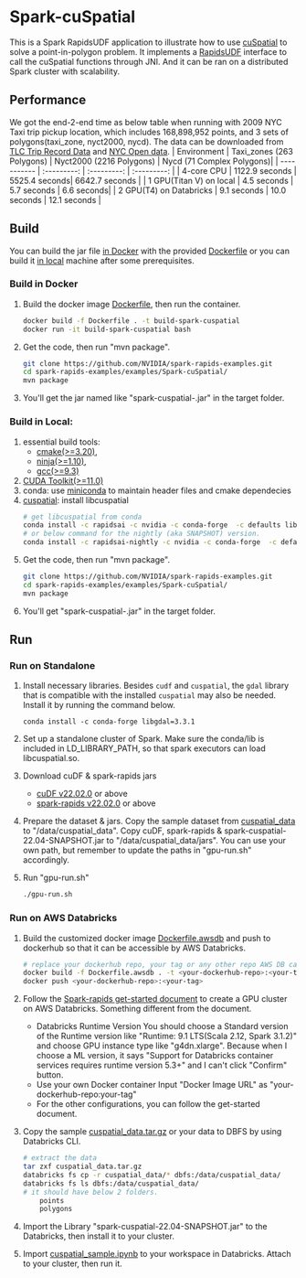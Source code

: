 # Spark-cuSpatial

This is a Spark RapidsUDF application to illustrate how to use [cuSpatial](https://github.com/rapidsai/cuspatial) to solve a point-in-polygon problem.
It implements a [RapidsUDF](https://nvidia.github.io/spark-rapids/docs/additional-functionality/rapids-udfs.html#adding-gpu-implementations-to-udfs) interface to call the cuSpatial functions through JNI. And it can be ran on a distributed Spark cluster with scalability.

## Performance
We got the end-2-end time as below table when running with 2009 NYC Taxi trip pickup location, which includes 168,898,952 points, and 3 sets of polygons(taxi_zone, nyct2000, nycd). The data can be downloaded from [TLC Trip Record Data](https://www1.nyc.gov/site/tlc/about/tlc-trip-record-data.page) and [NYC Open data](https://www1.nyc.gov/site/planning/data-maps/open-data.page#district_political).
| Environment | Taxi_zones (263 Polygons) | Nyct2000 (2216 Polygons) | Nycd (71 Complex Polygons)|
| ----------- | :---------: | :---------: | :---------: |
| 4-core CPU | 1122.9 seconds | 5525.4 seconds| 6642.7 seconds |
| 1 GPU(Titan V) on local | 4.5 seconds | 5.7 seconds | 6.6 seconds|
| 2 GPU(T4) on Databricks | 9.1 seconds | 10.0 seconds | 12.1 seconds |

## Build
You can build the jar file [in Docker](#build-in-docker) with the provided [Dockerfile](./Dockerfile)
or you can build it [in local](#build-in-local) machine after some prerequisites.

### Build in Docker
1. Build the docker image [Dockerfile](./Dockerfile), then run the container.
     ```Bash
     docker build -f Dockerfile . -t build-spark-cuspatial
     docker run -it build-spark-cuspatial bash
     ```
2. Get the code, then run "mvn package".
     ```Bash
     git clone https://github.com/NVIDIA/spark-rapids-examples.git
     cd spark-rapids-examples/examples/Spark-cuSpatial/
     mvn package
     ```
3. You'll get the jar named like "spark-cuspatial-<version>.jar" in the target folder.

### Build in Local:
1. essential build tools:
    - [cmake(>=3.20)](https://cmake.org/download/),
    - [ninja(>=1.10)](https://github.com/ninja-build/ninja/releases),
    - [gcc(>=9.3)](https://gcc.gnu.org/releases.html)
2. [CUDA Toolkit(>=11.0)](https://developer.nvidia.com/cuda-toolkit)
3. conda: use [miniconda](https://docs.conda.io/en/latest/miniconda.html) to maintain header files and cmake dependecies
4. [cuspatial](https://github.com/rapidsai/cuspatial): install libcuspatial
    ```Bash
    # get libcuspatial from conda
    conda install -c rapidsai -c nvidia -c conda-forge  -c defaults libcuspatial=22.02
    # or below command for the nightly (aka SNAPSHOT) version.
    conda install -c rapidsai-nightly -c nvidia -c conda-forge  -c defaults libcuspatial=22.04
    ```
5. Get the code, then run "mvn package".
     ```Bash
     git clone https://github.com/NVIDIA/spark-rapids-examples.git
     cd spark-rapids-examples/examples/Spark-cuSpatial/
     mvn package
     ```
6. You'll get "spark-cuspatial-<version>.jar" in the target folder.      


## Run
### Run on Standalone
1. Install necessary libraries. Besides `cudf` and `cuspatial`, the `gdal` library that is compatible with the installed `cuspatial` may also be needed.
    Install it by running the command below.
    ```
    conda install -c conda-forge libgdal=3.3.1
    ```
2. Set up a standalone cluster of Spark. Make sure the conda/lib is included in LD_LIBRARY_PATH, so that spark executors can load libcuspatial.so.

3. Download cuDF & spark-rapids jars
   * [cuDF v22.02.0](https://repo1.maven.org/maven2/ai/rapids/cudf/22.02.0/cudf-22.02.0-cuda11.jar) or above
   * [spark-rapids v22.02.0](https://repo1.maven.org/maven2/com/nvidia/rapids-4-spark_2.12/22.02.0/rapids-4-spark_2.12-22.02.0.jar) or above
4. Prepare the dataset & jars. Copy the sample dataset from [cuspatial_data](../../datasets/cuspatial_data.tar.gz) to "/data/cuspatial_data".
    Copy cuDF, spark-rapids & spark-cuspatial-22.04-SNAPSHOT.jar to "/data/cuspatial_data/jars".
    You can use your own path, but remember to update the paths in "gpu-run.sh" accordingly.
5. Run "gpu-run.sh"
    ```Bash
    ./gpu-run.sh
    ```
### Run on AWS Databricks
1. Build the customized docker image [Dockerfile.awsdb](./Dockerfile.awsdb) and push to dockerhub so that it can be accessible by AWS Databricks.
     ```Bash
     # replace your dockerhub repo, your tag or any other repo AWS DB can access
     docker build -f Dockerfile.awsdb . -t <your-dockerhub-repo>:<your-tag>
     docker push <your-dockerhub-repo>:<your-tag>
     ```
 
2. Follow the [Spark-rapids get-started document](https://nvidia.github.io/spark-rapids/docs/get-started/getting-started-databricks.html#start-a-databricks-cluster) to create a GPU cluster on AWS Databricks.
 Something different from the document.
    * Databricks Runtime Version
  You should choose a Standard version of the Runtime version like "Runtime: 9.1 LTS(Scala 2.12, Spark 3.1.2)" and choose GPU instance type like "g4dn.xlarge". Because when I choose a ML version, it says "Support for Databricks container services requires runtime version 5.3+" and I can't click "Confirm" button.
    * Use your own Docker container
  Input "Docker Image URL" as "your-dockerhub-repo:your-tag"
    * For the other configurations, you can follow the get-started document.

3. Copy the sample [cuspatial_data.tar.gz](../../datasets/cuspatial_data.tar.gz) or your data to DBFS by using Databricks CLI.
    ```Bash
    # extract the data
    tar zxf cuspatial_data.tar.gz
    databricks fs cp -r cuspatial_data/* dbfs:/data/cuspatial_data/
    databricks fs ls dbfs:/data/cuspatial_data/
    # it should have below 2 folders.
        points
        polygons
    ```
4. Import the Library "spark-cuspatial-22.04-SNAPSHOT.jar" to the Databricks, then install it to your cluster.
5. Import [cuspatial_sample.ipynb](./notebooks/cuspatial_sample_db.ipynb) to your workspace in Databricks. Attach to your cluster, then run it.
